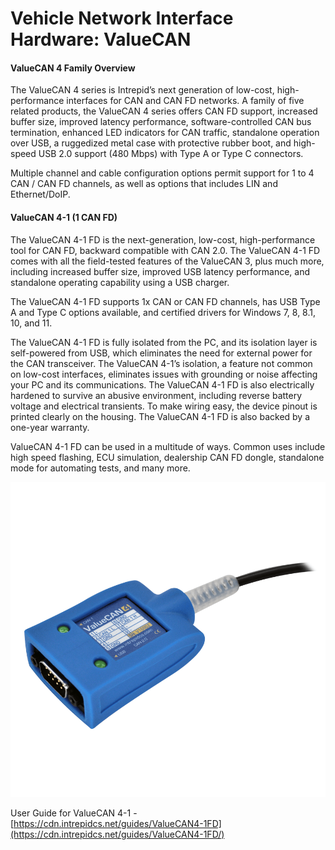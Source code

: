 # Vehicle Network Interface Hardware: ValueCAN

#### **ValueCAN 4 Family Overview**

The ValueCAN 4 series is Intrepid’s next generation of low-cost, high-performance interfaces for CAN and CAN FD networks. A family of five related products, the ValueCAN 4 series offers CAN FD support, increased buffer size, improved latency performance, software-controlled CAN bus termination, enhanced LED indicators for CAN traffic, standalone operation over USB, a ruggedized metal case with protective rubber boot, and high-speed USB 2.0 support (480 Mbps) with Type A or Type C connectors.

Multiple channel and cable configuration options permit support for 1 to 4 CAN / CAN FD channels, as well as options that includes LIN and Ethernet/DoIP.

#### **ValueCAN 4-1 (1 CAN FD)**

The ValueCAN 4-1 FD is the next-generation, low-cost, high-performance tool for CAN FD, backward compatible with CAN 2.0. The ValueCAN 4-1 FD comes with all the field-tested features of the ValueCAN 3, plus much more, including increased buffer size, improved USB latency performance, and standalone operating capability using a USB charger.&#x20;

The ValueCAN 4-1 FD supports 1x CAN or CAN FD channels, has USB Type A and Type C options available, and certified drivers for Windows 7, 8, 8.1, 10, and 11.

The ValueCAN 4-1 FD is fully isolated from the PC, and its isolation layer is self-powered from USB, which eliminates the need for external power for the CAN transceiver. The ValueCAN 4-1’s isolation, a feature not common on low-cost interfaces, eliminates issues with grounding or noise affecting your PC and its communications. The ValueCAN 4-1 FD is also electrically hardened to survive an abusive environment, including reverse battery voltage and electrical transients. To make wiring easy, the device pinout is printed clearly on the housing. The ValueCAN 4-1 FD is also backed by a one-year warranty.

ValueCAN 4-1 FD can be used in a multitude of ways. Common uses include high speed flashing, ECU simulation, dealership CAN FD dongle, standalone mode for automating tests, and many more.&#x20;

![ValueCAN 4-1](../../.gitbook/assets/ValueCAN-4-1_lights_900pix.png)

User Guide for ValueCAN 4-1 - [https://cdn.intrepidcs.net/guides/ValueCAN4-1FD](https://cdn.intrepidcs.net/guides/ValueCAN4-1FD/)
